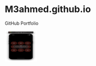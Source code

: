 # M3ahmed.github.io
GitHub Portfolio

<img src="assets/img/portfolio2.png" title='Video Walkthrough' width='100' height='100' alt='Video Walkthrough' />